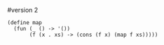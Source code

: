 #version 2

```
(define map
  (fun (_ () -> '())
       (f (x . xs) -> (cons (f x) (map f xs)))))
```

